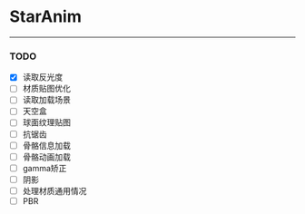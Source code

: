 # StarAnim 


---
### TODO

- [x] 读取反光度
- [ ] 材质贴图优化
- [ ] 读取加载场景
- [ ] 天空盒
- [ ] 球面纹理贴图
- [ ] 抗锯齿
- [ ] 骨骼信息加载
- [ ] 骨骼动画加载
- [ ] gamma矫正
- [ ] 阴影
- [ ] 处理材质通用情况
- [ ] PBR
